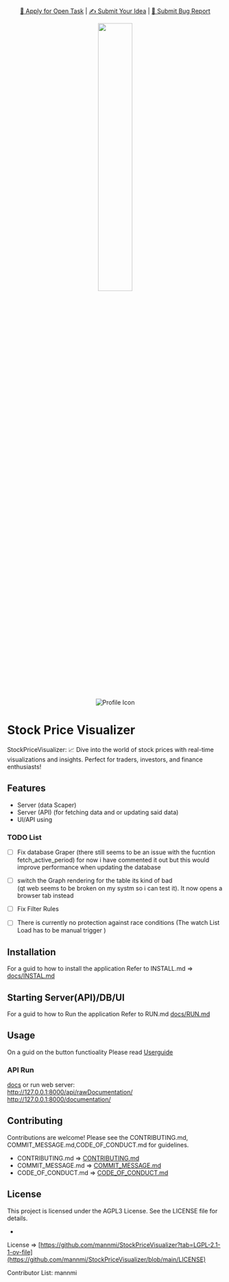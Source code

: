<p align="center">
  <a href="https://github.com/mannmi/StockPriceVisualizer/issues?q=is%3Aopen+is%3Aissue+-label%3A%22Application+Proposal%22+-label%3A%22WIP%22+">🚀 Apply for Open Task</a> | <a href="https://github.com/mannmi/StockPriceVisualizer/issues">✍️ Submit Your Idea</a> | <a href="https://github.com/mannmi/StockPriceVisualizer/issues/new?assignees=&labels=&projects=&template=bug_report.md&title="> 🐛 Submit Bug Report</a>
</p>

<p align="center">
  <!-- PSE Acceleration Program logo -->
  <img width=40% src="../../StockPriceVisualizer/docs/screenImage.png">
</p>

<p align="center">
  <img src="PROFILE_PICTURE_URL" alt="Profile Icon" />
</p>

# Stock Price Visualizer

StockPriceVisualizer: 📈 Dive into the world of stock prices with real-time visualizations and insights. Perfect for
traders, investors, and finance enthusiasts!

## Features

- Server (data Scaper)
- Server (API) (for fetching data and or updating said data)
- UI/API using



### TODO List

- [ ] Fix database Graper (there still seems to be an issue with the fucntion fetch_active_period)
  for now i have commented it out but this would improve performance when updating the database
- [ ] switch the Graph rendering for the table its kind of bad  
  (qt web seems to be broken on my systm so i can test it). It now opens a browser tab instead
- [ ] Fix Filter Rules
- [ ] There is currently no protection against race conditions (The watch List Load has to be manual trigger )


## Installation

For a guid to how to install the application Refer to INSTALL.md
=> [docs/INSTAL.md](docs/INSTAL.md)

## Starting Server(API)/DB/UI
For a guid to how to Run the application Refer to RUN.md
[docs/RUN.md](docs/RUN.md)

## Usage
On a guid on the button functioality Please read
[Userguide](docs/USING_APP.md)

### API Run

[docs](../../StockPriceVisualizer/docs/api_documentation.md)
or run web server:  
http://127.0.0.1:8000/api/rawDocumentation/
http://127.0.0.1:8000/documentation/

## Contributing

Contributions are welcome! Please see the CONTRIBUTING.md, COMMIT_MESSAGE.md,CODE_OF_CONDUCT.md for guidelines.

* CONTRIBUTING.md => [CONTRIBUTING.md](docs/CONTRIBUTING.md)
* COMMIT_MESSAGE.md => [COMMIT_MESSAGE.md](docs/COMMIT_MESSAGE.md)
* CODE_OF_CONDUCT.md => [CODE_OF_CONDUCT.md](docs/CODE_OF_CONDUCT.md)

## License

This project is licensed under the AGPL3 License. See the LICENSE file for details.

*

License => [https://github.com/mannmi/StockPriceVisualizer?tab=LGPL-2.1-1-ov-file](https://github.com/mannmi/StockPriceVisualizer/blob/main/LICENSE)

Contributor List:
mannmi
